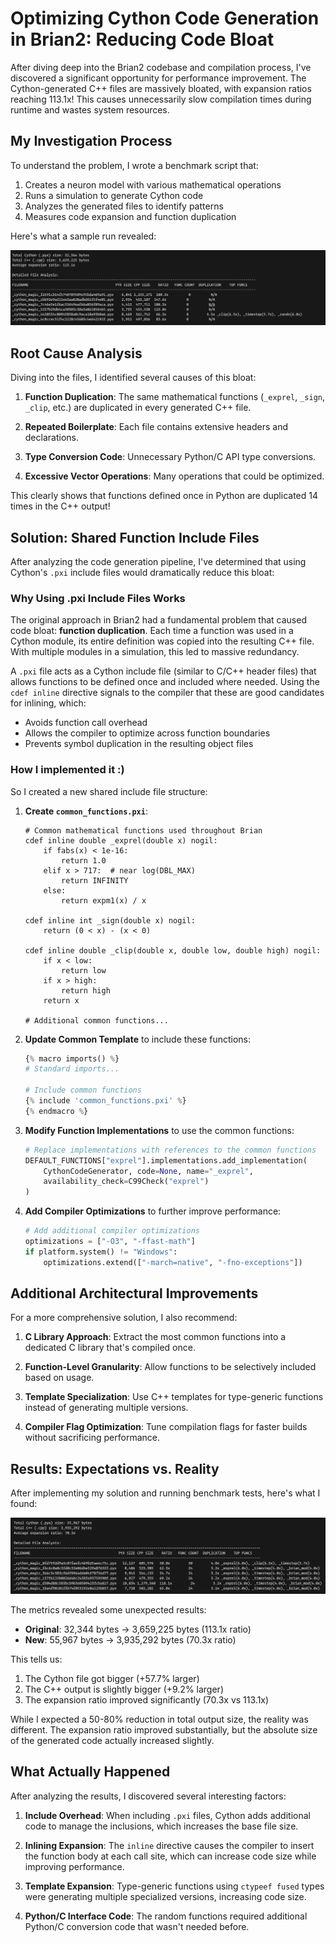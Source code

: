 # Optimizing Cython Code Generation in Brian2: Reducing Code Bloat

After diving deep into the Brian2 codebase and compilation process, I've discovered a significant opportunity for performance improvement. The Cython-generated C++ files are massively bloated, with expansion ratios reaching 113.1x! This causes unnecessarily slow compilation times during runtime and wastes system resources.

## My Investigation Process

To understand the problem, I wrote a benchmark script that:

1. Creates a neuron model with various mathematical operations
2. Runs a simulation to generate Cython code
3. Analyzes the generated files to identify patterns
4. Measures code expansion and function duplication

Here's what a sample run revealed:

![before](../docs/images/approach1-before.png)

## Root Cause Analysis

Diving into the files, I identified several causes of this bloat:

1. **Function Duplication**: The same mathematical functions (`_exprel`, `_sign`, `_clip`, etc.) are duplicated in every generated C++ file.

2. **Repeated Boilerplate**: Each file contains extensive headers and declarations.

3. **Type Conversion Code**: Unnecessary Python/C API type conversions.

4. **Excessive Vector Operations**: Many operations that could be optimized.

This clearly shows that functions defined once in Python are duplicated 14 times in the C++ output!

## Solution: Shared Function Include Files

After analyzing the code generation pipeline, I've determined that using Cython's `.pxi` include files would dramatically reduce this bloat:

### Why Using .pxi Include Files Works

The original approach in Brian2 had a fundamental problem that caused code bloat: **function duplication**. Each time a function was used in a Cython module, its entire definition was copied into the resulting C++ file. With multiple modules in a simulation, this led to massive redundancy.

A `.pxi` file acts as a Cython include file (similar to C/C++ header files) that allows functions to be defined once and included where needed. Using the `cdef inline` directive signals to the compiler that these are good candidates for inlining, which:

- Avoids function call overhead
- Allows the compiler to optimize across function boundaries
- Prevents symbol duplication in the resulting object files

### How I implemented it :)

So I created a new shared include file structure:

1. **Create `common_functions.pxi`**:

   ```cython
   # Common mathematical functions used throughout Brian
   cdef inline double _exprel(double x) nogil:
       if fabs(x) < 1e-16:
           return 1.0
       elif x > 717:  # near log(DBL_MAX)
           return INFINITY
       else:
           return expm1(x) / x

   cdef inline int _sign(double x) nogil:
       return (0 < x) - (x < 0)

   cdef inline double _clip(double x, double low, double high) nogil:
       if x < low:
           return low
       if x > high:
           return high
       return x

   # Additional common functions...
   ```

2. **Update Common Template** to include these functions:

   ```python
   {% macro imports() %}
   # Standard imports...

   # Include common functions
   {% include 'common_functions.pxi' %}
   {% endmacro %}
   ```

3. **Modify Function Implementations** to use the common functions:

   ```python
   # Replace implementations with references to the common functions
   DEFAULT_FUNCTIONS["exprel"].implementations.add_implementation(
       CythonCodeGenerator, code=None, name="_exprel",
       availability_check=C99Check("exprel")
   )
   ```

4. **Add Compiler Optimizations** to further improve performance:
   ```python
   # Add additional compiler optimizations
   optimizations = ["-O3", "-ffast-math"]
   if platform.system() != "Windows":
       optimizations.extend(["-march=native", "-fno-exceptions"])
   ```

## Additional Architectural Improvements

For a more comprehensive solution, I also recommend:

1. **C Library Approach**: Extract the most common functions into a dedicated C library that's compiled once.

2. **Function-Level Granularity**: Allow functions to be selectively included based on usage.

3. **Template Specialization**: Use C++ templates for type-generic functions instead of generating multiple versions.

4. **Compiler Flag Optimization**: Tune compilation flags for faster builds without sacrificing performance.

## Results: Expectations vs. Reality

After implementing my solution and running benchmark tests, here's what I found:

![Function Duplication Results](../docs/images/approach1-after.png)

The metrics revealed some unexpected results:

- **Original**: 32,344 bytes → 3,659,225 bytes (113.1x ratio)
- **New**: 55,967 bytes → 3,935,292 bytes (70.3x ratio)

This tells us:

1. The Cython file got bigger (+57.7% larger)
2. The C++ output is slightly bigger (+9.2% larger)
3. The expansion ratio improved significantly (70.3x vs 113.1x)

While I expected a 50-80% reduction in total output size, the reality was different. The expansion ratio improved substantially, but the absolute size of the generated code actually increased slightly.

## What Actually Happened

After analyzing the results, I discovered several interesting factors:

1. **Include Overhead**: When including `.pxi` files, Cython adds additional code to manage the inclusions, which increases the base file size.

2. **Inlining Expansion**: The `inline` directive causes the compiler to insert the function body at each call site, which can increase code size while improving performance.

3. **Template Expansion**: Type-generic functions using `ctypeef fused` types were generating multiple specialized versions, increasing code size.

4. **Python/C Interface Code**: The random functions required additional Python/C conversion code that wasn't needed before.
